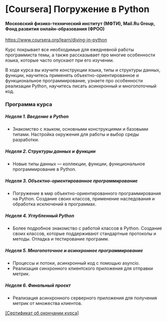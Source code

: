 # [Coursera] Погружение в Python
#### Московский физико-технический институт (МФТИ), Mail.Ru Group, Фонд развития онлайн-образования (ФРОО)

https://www.coursera.org/learn/diving-in-python

Курс покрывает все необходимые для ежедневной работы программиста темы, а также рассказывает про многие особенности языка, которые часто опускают при его изучении.

В ходе курса вы изучите конструкции языка, типы и структуры данных, функции, научитесь применять объектно-ориентированное и функциональное программирование, узнаете про особенности реализации Python, научитесь писать асинхронный и многопоточный код.

### Программа курса
##### Неделя 1. Введение в Python
* Знакомство с языком, основными конструкциями и базовыми типами. Настройка окружения для работы и выбор среды разработки.

##### Неделя 2. Структуры данных и функции
* Новые типы данных — коллекции, функции, функциональное программирование в Python.


##### Неделя 3. Объектно-ориентированное программирование
* Погружение в мир объектно-ориентированного программирования на Python. Создание своих классов, применение наследования и обработка исключений в программах.

##### Неделя 4. Углубленный Python
*  Более подробное знакомство с работой классов в Python. Создание своих классов, которые поддерживают стандартные протоколы и методы. Отладка и тестирование программ.


##### Неделя 5. Многопоточное и асинхронное программирование
* Процессы и потоки, асинхронный код с помощью asyncio.
* Реализация синхронного клиентского приложения для отправки метрик.

##### Неделя 6. Финальный проект
* Реализация асинхронного серверного приложения для получения метрик от множества клиентов.

<a href="https://www.coursera.org/account/accomplishments/certificate/RH3W48DHLPXA">[Сертификат об окончании курса]</a>


